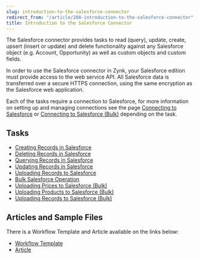 ```yaml
---
slug: introduction-to-the-salesforce-connector
redirect_from: "/article/288-introduction-to-the-salesforce-connector"
title: Introduction to the Salesforce Connector
---
```



The Salesforce connector provides tasks to read (query), update, create, upsert (insert or update) and delete functionality against any Salesforce object (e.g. Account, Opportunity) as well as custom objects and custom fields.



In order to use the Salesforce connector in Zynk, your Salesforce edition must provide access to the web service API. All Salesforce data is transferred over a secure HTTPS connection, using the same encryption as the Salesforce web application.



Each of the tasks require a connection to Salesforce, for more information on setting up and managing connections see the page [Connecting to Salesforce](606-connecting-to-salesforce) or [Connecting to Salesforce (Bulk)](connecting-to-salesforce-bulk) depending on the task.


## Tasks

- [Creating Records in Salesforce](creating-records-in-salesforce)
- [Deleting Records in Salesforce](deleting-records-in-salesforce)
- [Querying Records in Salesforce](querying-records-in-salesforce)
- [Updating Records in Salesforce](updating-records-in-salesforce)
- [Uploading Records to Salesforce](importing-records-to-salesforce)
- [Bulk Salesforce Operation](bulk-salesforce-operation)
- [Uploading Prices to Salesforce (Bulk)](importing-prices-to-salesforce-bulk) 
- [Uploading Products to Salesforce (Bulk)](importing-products-to-salesforce-bulk)
- [Uploading Records to Salesforce (Bulk)](importing-records-to-salesforce-bulk)


## Articles and Sample Files


There is a Workflow Template and Article available on the links below:


- [Workflow Template](https://github.com/zynksoftware/samples/tree/master/Integration%20Samples/Salesforce%20to%20Sage%2050)
- [Article](salesforce-to-sage-50-integration)


